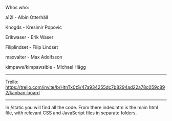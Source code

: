 Whos who: 

a12l - Albin Otterhäll

Knogds - Kresimir Popovic

Erikwaser - Erik Waser

Filiplindset - Filip Lindset

maxvalter - Max Adolfsson

kimpaws/kimpawsible - Michael Hägg

---------------------
Trello: https://trello.com/invite/b/HtnTx0tS/47a934255dc7b8294ad22a78c059c892/kanban-board

---------------------

In /static you will find all the code. From there index.htm is the main html file, with relevant CSS and JavaScript files in separate folders.






